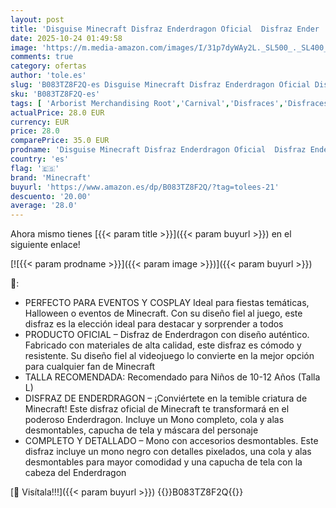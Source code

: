 ```yaml
---
layout: post
title: 'Disguise Minecraft Disfraz Enderdragon Oficial  Disfraz Ender  Incluye Careta  Carnaval  Halloween  Disfraces y Accesorios  Talla L  Niños 10-12 Años'
date: 2025-10-24 01:49:58
image: 'https://m.media-amazon.com/images/I/31p7dyWAy2L._SL500_._SL400_.jpg'
comments: true
category: ofertas
author: 'tole.es'
slug: 'B083TZ8F2Q-es Disguise Minecraft Disfraz Enderdragon Oficial Disfraz...'
sku: 'B083TZ8F2Q-es'
tags: [ 'Arborist Merchandising Root','Carnival','Disfraces','Disfraces para Niños','Juegos de imitación','Juguetes','Juguetes y juegos','Self Service','Special Features Stores','b6d17eda-2c26-45ed-a098-453a9f96e839_0','b6d17eda-2c26-45ed-a098-453a9f96e839_4101','halloween','minecraft','🇪🇸', ]
actualPrice: 28.0 EUR
currency: EUR
price: 28.0
comparePrice: 35.0 EUR
prodname: 'Disguise Minecraft Disfraz Enderdragon Oficial  Disfraz Ender  Incluye Careta  Carnaval  Halloween  Disfraces y Accesorios  Talla L  Niños 10-12 Años'
country: 'es'
flag: '🇪🇸'
brand: 'Minecraft'
buyurl: 'https://www.amazon.es/dp/B083TZ8F2Q/?tag=tolees-21'
descuento: '20.00'
average: '28.0'
---
```


Ahora mismo tienes [{{< param title >}}]({{< param buyurl >}}) en el siguiente enlace!

[![{{< param prodname >}}]({{< param image >}})]({{< param buyurl >}})

🔎:

- PERFECTO PARA EVENTOS Y COSPLAY Ideal para fiestas temáticas, Halloween o eventos de Minecraft. Con su diseño fiel al juego, este disfraz es la elección ideal para destacar y sorprender a todos
- PRODUCTO OFICIAL – Disfraz de Enderdragon con diseño auténtico. Fabricado con materiales de alta calidad, este disfraz es cómodo y resistente. Su diseño fiel al videojuego lo convierte en la mejor opción para cualquier fan de Minecraft
- TALLA RECOMENDADA: Recomendado para Niños de 10-12 Años (Talla L)
- DISFRAZ DE ENDERDRAGON – ¡Conviértete en la temible criatura de Minecraft! Este disfraz oficial de Minecraft te transformará en el poderoso Enderdragon. Incluye un Mono completo, cola y alas desmontables, capucha de tela y máscara del personaje
- COMPLETO Y DETALLADO – Mono con accesorios desmontables. Este disfraz incluye un mono negro con detalles pixelados, una cola y alas desmontables para mayor comodidad y una capucha de tela con la cabeza del Enderdragon

[🛒 Visítala!!!]({{< param buyurl >}})
{{<world>}}B083TZ8F2Q{{</world>}}
